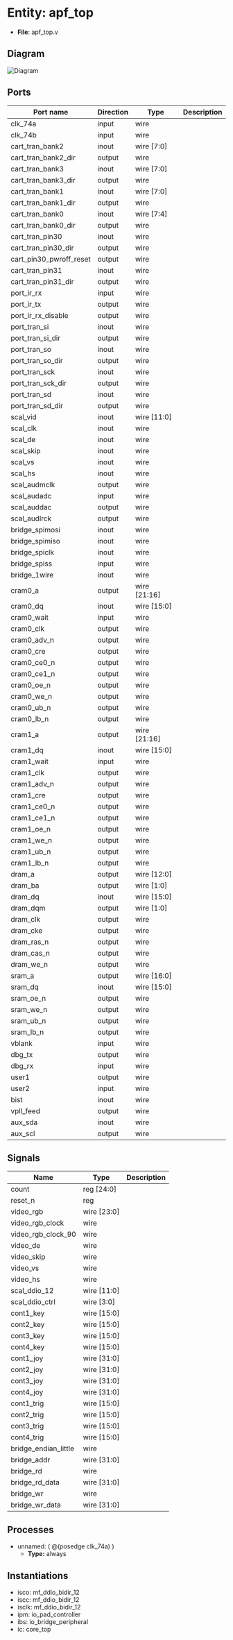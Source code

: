 # Entity: apf_top 

- **File**: apf_top.v
## Diagram

![Diagram](apf_top.svg "Diagram")
## Ports

| Port name               | Direction | Type            | Description |
| ----------------------- | --------- | --------------- | ----------- |
| clk_74a                 | input     | wire            |             |
| clk_74b                 | input     | wire            |             |
| cart_tran_bank2         | inout     | wire    [7:0]   |             |
| cart_tran_bank2_dir     | output    | wire            |             |
| cart_tran_bank3         | inout     | wire    [7:0]   |             |
| cart_tran_bank3_dir     | output    | wire            |             |
| cart_tran_bank1         | inout     | wire    [7:0]   |             |
| cart_tran_bank1_dir     | output    | wire            |             |
| cart_tran_bank0         | inout     | wire    [7:4]   |             |
| cart_tran_bank0_dir     | output    | wire            |             |
| cart_tran_pin30         | inout     | wire            |             |
| cart_tran_pin30_dir     | output    | wire            |             |
| cart_pin30_pwroff_reset | output    | wire            |             |
| cart_tran_pin31         | inout     | wire            |             |
| cart_tran_pin31_dir     | output    | wire            |             |
| port_ir_rx              | input     | wire            |             |
| port_ir_tx              | output    | wire            |             |
| port_ir_rx_disable      | output    | wire            |             |
| port_tran_si            | inout     | wire            |             |
| port_tran_si_dir        | output    | wire            |             |
| port_tran_so            | inout     | wire            |             |
| port_tran_so_dir        | output    | wire            |             |
| port_tran_sck           | inout     | wire            |             |
| port_tran_sck_dir       | output    | wire            |             |
| port_tran_sd            | inout     | wire            |             |
| port_tran_sd_dir        | output    | wire            |             |
| scal_vid                | inout     | wire    [11:0]  |             |
| scal_clk                | inout     | wire            |             |
| scal_de                 | inout     | wire            |             |
| scal_skip               | inout     | wire            |             |
| scal_vs                 | inout     | wire            |             |
| scal_hs                 | inout     | wire            |             |
| scal_audmclk            | output    | wire            |             |
| scal_audadc             | input     | wire            |             |
| scal_auddac             | output    | wire            |             |
| scal_audlrck            | output    | wire            |             |
| bridge_spimosi          | inout     | wire            |             |
| bridge_spimiso          | inout     | wire            |             |
| bridge_spiclk           | inout     | wire            |             |
| bridge_spiss            | input     | wire            |             |
| bridge_1wire            | inout     | wire            |             |
| cram0_a                 | output    | wire    [21:16] |             |
| cram0_dq                | inout     | wire    [15:0]  |             |
| cram0_wait              | input     | wire            |             |
| cram0_clk               | output    | wire            |             |
| cram0_adv_n             | output    | wire            |             |
| cram0_cre               | output    | wire            |             |
| cram0_ce0_n             | output    | wire            |             |
| cram0_ce1_n             | output    | wire            |             |
| cram0_oe_n              | output    | wire            |             |
| cram0_we_n              | output    | wire            |             |
| cram0_ub_n              | output    | wire            |             |
| cram0_lb_n              | output    | wire            |             |
| cram1_a                 | output    | wire    [21:16] |             |
| cram1_dq                | inout     | wire    [15:0]  |             |
| cram1_wait              | input     | wire            |             |
| cram1_clk               | output    | wire            |             |
| cram1_adv_n             | output    | wire            |             |
| cram1_cre               | output    | wire            |             |
| cram1_ce0_n             | output    | wire            |             |
| cram1_ce1_n             | output    | wire            |             |
| cram1_oe_n              | output    | wire            |             |
| cram1_we_n              | output    | wire            |             |
| cram1_ub_n              | output    | wire            |             |
| cram1_lb_n              | output    | wire            |             |
| dram_a                  | output    | wire    [12:0]  |             |
| dram_ba                 | output    | wire    [1:0]   |             |
| dram_dq                 | inout     | wire    [15:0]  |             |
| dram_dqm                | output    | wire    [1:0]   |             |
| dram_clk                | output    | wire            |             |
| dram_cke                | output    | wire            |             |
| dram_ras_n              | output    | wire            |             |
| dram_cas_n              | output    | wire            |             |
| dram_we_n               | output    | wire            |             |
| sram_a                  | output    | wire    [16:0]  |             |
| sram_dq                 | inout     | wire    [15:0]  |             |
| sram_oe_n               | output    | wire            |             |
| sram_we_n               | output    | wire            |             |
| sram_ub_n               | output    | wire            |             |
| sram_lb_n               | output    | wire            |             |
| vblank                  | input     | wire            |             |
| dbg_tx                  | output    | wire            |             |
| dbg_rx                  | input     | wire            |             |
| user1                   | output    | wire            |             |
| user2                   | input     | wire            |             |
| bist                    | inout     | wire            |             |
| vpll_feed               | output    | wire            |             |
| aux_sda                 | inout     | wire            |             |
| aux_scl                 | output    | wire            |             |
## Signals

| Name                 | Type        | Description |
| -------------------- | ----------- | ----------- |
| count                | reg [24:0]  |             |
| reset_n              | reg         |             |
| video_rgb            | wire [23:0] |             |
| video_rgb_clock      | wire        |             |
| video_rgb_clock_90   | wire        |             |
| video_de             | wire        |             |
| video_skip           | wire        |             |
| video_vs             | wire        |             |
| video_hs             | wire        |             |
| scal_ddio_12         | wire [11:0] |             |
| scal_ddio_ctrl       | wire [3:0]  |             |
| cont1_key            | wire [15:0] |             |
| cont2_key            | wire [15:0] |             |
| cont3_key            | wire [15:0] |             |
| cont4_key            | wire [15:0] |             |
| cont1_joy            | wire [31:0] |             |
| cont2_joy            | wire [31:0] |             |
| cont3_joy            | wire [31:0] |             |
| cont4_joy            | wire [31:0] |             |
| cont1_trig           | wire [15:0] |             |
| cont2_trig           | wire [15:0] |             |
| cont3_trig           | wire [15:0] |             |
| cont4_trig           | wire [15:0] |             |
| bridge_endian_little | wire        |             |
| bridge_addr          | wire [31:0] |             |
| bridge_rd            | wire        |             |
| bridge_rd_data       | wire [31:0] |             |
| bridge_wr            | wire        |             |
| bridge_wr_data       | wire [31:0] |             |
## Processes
- unnamed: ( @(posedge clk_74a) )
  - **Type:** always
## Instantiations

- isco: mf_ddio_bidir_12
- iscc: mf_ddio_bidir_12
- isclk: mf_ddio_bidir_12
- ipm: io_pad_controller
- ibs: io_bridge_peripheral
- ic: core_top
